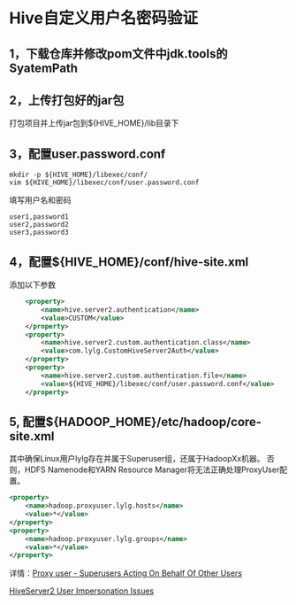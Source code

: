# Hive自定义用户名密码验证
## 1，下载仓库并修改pom文件中jdk.tools的SyatemPath
## 2，上传打包好的jar包
打包项目并上传jar包到${HIVE_HOME}/lib目录下
## 3，配置user.password.conf
```shell
mkdir -p ${HIVE_HOME}/libexec/conf/
vim ${HIVE_HOME}/libexec/conf/user.password.conf
```
填写用户名和密码
```
user1,password1
user2,password2
user3,password3
```
## 4，配置${HIVE_HOME}/conf/hive-site.xml
添加以下参数
```xml
    <property>
        <name>hive.server2.authentication</name>
        <value>CUSTOM</value>
    </property>
    <property>
        <name>hive.server2.custom.authentication.class</name>
        <value>com.lylg.CustomHiveServer2Auth</value>
    </property>
    <property>
        <name>hive.server2.custom.authentication.file</name>
        <value>${HIVE_HOME}/libexec/conf/user.password.conf</value>
    </property>

```
## 5, 配置${HADOOP_HOME}/etc/hadoop/core-site.xml
其中确保Linux用户lylg存在并属于Superuser组，还属于HadoopXx机器。 否则，HDFS Namenode和YARN Resource Manager将无法正确处理ProxyUser配置。
```xml
<property>
    <name>hadoop.proxyuser.lylg.hosts</name>
    <value>*</value>
</property>
<property>
    <name>hadoop.proxyuser.lylg.groups</name>
    <value>*</value>
</property>

```
详情：[Proxy user - Superusers Acting On Behalf Of Other Users](https://hadoop.apache.org/docs/current/hadoop-project-dist/hadoop-common/Superusers.html)

[HiveServer2 User Impersonation Issues](https://www.stefaanlippens.net/hiveserver2-impersonation-issues.html)

